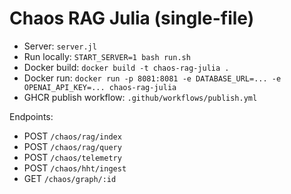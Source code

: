 # Chaos RAG Julia (single-file)

- Server: `server.jl`
- Run locally: `START_SERVER=1 bash run.sh`
- Docker build: `docker build -t chaos-rag-julia .`
- Docker run: `docker run -p 8081:8081 -e DATABASE_URL=... -e OPENAI_API_KEY=... chaos-rag-julia`
- GHCR publish workflow: `.github/workflows/publish.yml`

Endpoints:
- POST `/chaos/rag/index`
- POST `/chaos/rag/query`
- POST `/chaos/telemetry`
- POST `/chaos/hht/ingest`
- GET `/chaos/graph/:id`